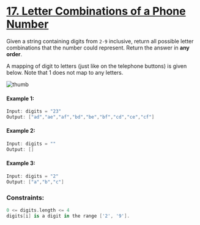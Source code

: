 # [17. Letter Combinations of a Phone Number](https://leetcode.com/problems/letter-combinations-of-a-phone-number)

Given a string containing digits from ```2-9``` inclusive, return all possible letter combinations that the number could represent. Return the answer in **any order**.

A mapping of digit to letters (just like on the telephone buttons) is given below. Note that 1 does not map to any letters.

![thumb](https://upload.wikimedia.org/wikipedia/commons/thumb/7/73/Telephone-keypad2.svg/200px-Telephone-keypad2.svg.png)

#### Example 1:
```swift
Input: digits = "23"
Output: ["ad","ae","af","bd","be","bf","cd","ce","cf"]
```

#### Example 2:
```swift
Input: digits = ""
Output: []
```

#### Example 3:
```swift
Input: digits = "2"
Output: ["a","b","c"]
```

### Constraints:
```swift
0 <= digits.length <= 4
digits[i] is a digit in the range ['2', '9'].
```